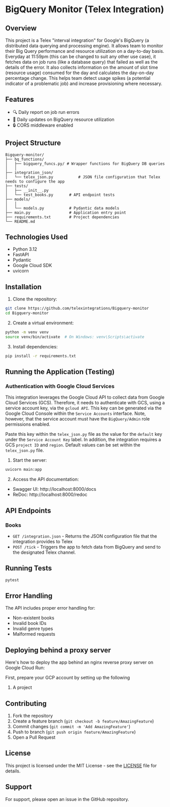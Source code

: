 # BigQuery Monitor (Telex Integration)

## Overview

This project is a Telex "interval integration" for Google's BigQuery (a distributed data querying and processing engine). It allows team to monitor their Big Query performance and resource utilization on a day-to-day basis. Everyday at 11:59pm (this can be changed to suit any other use case), it fetches data on job runs (like a database query) that failed as well as the details of the error. It also collects information on the amount of slot time (resource usage) consumed for the day and calculates the day-on-day percentage change. This helps team detect usage spikes (a potential indicator of a problematic job) and increase provisioning where necessary. 

## Features

- 🔍 Daily report on job run errors
- 📝 Daily updates on BigQuery resource utilization
- 🔒 CORS middleware enabled

## Project Structure

```
Bigquery-monitor/
├── bq_functions/
│   ├── bigquery_funcs.py/ # Wrapper functions for BigQuery DB queries
│   │ 
├── integration_json/
│   └── telex_json.py           # JSON file configuration that Telex needs to configure the app
├── tests/
│   ├── __init__.py
│   └── test_books.py       # API endpoint tests
├── models/
│   │
│   └── models.py           # Pydantic data models
├── main.py                 # Application entry point
├── requirements.txt        # Project dependencies
└── README.md
```

## Technologies Used

- Python 3.12
- FastAPI
- Pydantic
- Google Cloud SDK
- uvicorn

## Installation

1. Clone the repository:

```bash
git clone https://github.com/telexintegrations/Bigquery-monitor
cd Bigquery-monitor
```

2. Create a virtual environment:

```bash
python -m venv venv
source venv/bin/activate  # On Windows: venv\Scripts\activate
```

3. Install dependencies:

```bash
pip install -r requirements.txt
```

## Running the Application (Testing)

### Authentication with Google Cloud Services

This integration leverages the Google Cloud API to collect data from Google Cloud Services (GCS). Therefore, it needs to authenticate with GCS, using a service account key, via the `gcloud API`. This key can be generated via the Google Cloud Console within the `Service Accounts` interface. Note, however, that the service account must have the `BigQuery/Admin` role permissions enabled. 

Paste this key within the `telex_json.py` file as the value for the `default` key under the `Service Account Key` label. In addition, the integration requires a GCS `project ID` and `region`. Default values can be set within the `telex_json.py` file.

1. Start the server:

```bash
uvicorn main:app 
```

2. Access the API documentation:

- Swagger UI: http://localhost:8000/docs
- ReDoc: http://localhost:8000/redoc

## API Endpoints

### Books

- `GET /integration.json` - Returns the JSON configuration file that the integration provides to Telex
- `POST /tick` - Triggers the app to fetch data from BigQuery and send to the designated Telex channel. 

## Running Tests

```bash
pytest
```

## Error Handling

The API includes proper error handling for:

- Non-existent books
- Invalid book IDs
- Invalid genre types
- Malformed requests

## Deploying behind a proxy server

Here's how to deploy the app behind an nginx reverse proxy server on Google Cloud Run:

First, prepare your GCP account by setting up the following 

1. A project

## Contributing

1. Fork the repository
2. Create a feature branch (`git checkout -b feature/AmazingFeature`)
3. Commit changes (`git commit -m 'Add AmazingFeature'`)
4. Push to branch (`git push origin feature/AmazingFeature`)
5. Open a Pull Request

## License

This project is licensed under the MIT License - see the [LICENSE](LICENSE) file for details.

## Support

For support, please open an issue in the GitHub repository.
